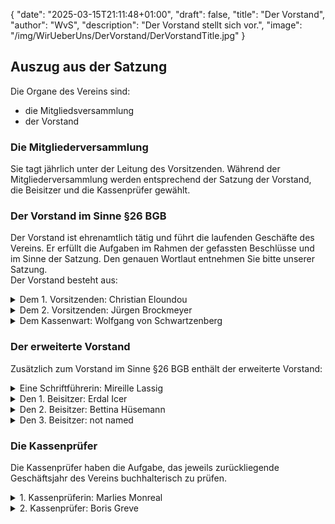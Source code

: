 {
    "date": "2025-03-15T21:11:48+01:00",
    "draft": false,
    "title": "Der Vorstand",
    "author": "WvS",
    "description": "Der Vorstand stellt sich vor.",
    "image": "/img/WirUeberUns/DerVorstand/DerVorstandTitle.jpg"
}
## Auszug aus der Satzung
Die Organe des Vereins sind:
- die Mitgliedsversammlung
- der Vorstand
### Die Mitgliederversammlung
Sie tagt jährlich unter der Leitung des Vorsitzenden. Während der Mitgliederversammlung werden entsprechend der Satzung der Vorstand, die Beisitzer und die Kassenprüfer gewählt.
### Der Vorstand im Sinne §26 BGB
Der Vorstand ist ehrenamtlich tätig und führt die laufenden Geschäfte des Vereins. Er erfüllt die Aufgaben im Rahmen der gefassten Beschlüsse und im Sinne der Satzung. Den genauen Wortlaut entnehmen Sie bitte unserer Satzung.  
Der Vorstand besteht aus: 
<details>
    <summary class="combobox-summary">Dem 1. Vorsitzenden: Christian Eloundou</summary>
    <div class="combobox-details">
      <img class="img-smallest-in-text" src="/img/WirUeberUns/DerVorstand/Christian.png#imagemd" alt="Christian" />
      Mein Name ist Christian Eloundou. Ich bin 43 Jahre alt und komme aus Kamerun.  
      Ich bin Drucker und Kampsportlehrer von Beruf. Seit 2003 Jahren lebe ich in Deutschland, in Kempen am Niederrhein.  
      <br>
      Ich hatte eine sehr schwere Kindheit und mein bisheriges Leben war nicht einfach. Ich habe viele Rückschläge erlebt und glücklicherweise habe ich immer wieder gute Menschen auf mein Weg getroffen, die mich unterstützt und mir geholfen haben, nicht aufzugeben. Ich habe mir immer gewünscht, eines Tages etwas von dem Gutem, das mir widerfahren ist, zurück zu geben.  
      <br>
      Heute ist mein Alltag neben meiner Familie und meiner Arbeit sehr geprägt von ehrenamtlichen Tätigkeiten. Ich habe mit vielen Menschen, insbesondere Kindern und Jugendlichen, zu tun. Hier sehe ich es als meine Aufgabe, nicht nur Trainer zu sein, sondern mit ihnen meine Erfahrungen zu teilen, sie zu motivieren, ihre Ziele nie aus den Augen zu verlieren, im Leben stark zu bleiben und wertzuschätzen, was sie in Deutschland haben. Ich bin selber Vater und bin dankbar, dass meine Kinder glücklich und in Sicherheit aufwachsen.  
      Viele unschuldige Kinder und Jugendliche auf dieser Welt, so auch in meinem Herkunftsland,  müssen unter den schlimmsten Bedingungen leben. Sie werden jeden Tag mit der Realität ihres Alltages konfrontiert: Kein Zugang zu sauberem Trinkwasser, fast nichts zu essen, keine medizinische Versorgung und Schulbildung. Dann gibt es Kinder, die überhaupt kein Dach über dem Kopf haben. Sie riskieren täglich ihr Leben, um überhaupt eine Zukunft zu haben.  
      <br>
      Mein großer Herzenswunsch ist es, diesen Kindern und Jugendlichen in Mbouda (Kamerun) zu helfen. Und irgendwann ein Haus zu bauen für Waisenkinder und Jugendliche, die das Leben führen müssen, aus dem ich entflohen bin. Diese Aufgabe kann ich nicht alleine bewältigen. Ich hoffe das es uns gelingt, noch viele Menschen dazu zu ermutigen, das „Haus der Sonne“ zu unterstützen um diesen Kinder bereits in ihrer Heimat zu helfen und ihnen so eine Chance vor Ort zu geben.
    </div>
</details>
<details>
    <summary class="combobox-summary">Dem 2. Vorsitzenden: Jürgen Brockmeyer</summary>
    <div class="combobox-details">
      <img class="img-smallest-in-text" src="/img/WirUeberUns/DerVorstand/Jürgen.png#imagemd" alt="Jürgen" />
      Mein Name ist Jürgen Brockmeyer, geboren 1962.  
      <br>
      Beruflich bin ich als sogenannter Interims-Manager tätig. Seit einigen Jahren konzentrieren sich meine Tätigkeiten auf Kempen und Berlin als geschäftsführender Vorstandsvorsitzender zweier Stiftungen. Die Aufgabenfelder liegen in den vielfältigen Bereichen der sozialen Arbeit mit und für Menschen. Es ist mein grundsätzlicher Ansatz, dass wir soziale Arbeit so gestalten müssen, dass „Betroffene“ zu "Beteiligten" werden.  
      <br>
      Neben der Mitarbeit im Haus der Sonne liegen mir die Themen Wohnungslosigkeit und Tierschutz am Herzen.
      <br>
      Ich unterstütze den Verein als Mitglied seit Anfang 2019 und freue mich, dass der Verein bis heute sehr viel erreicht hat. Die Jahre 2020 und 2021 waren nicht einfach für uns alle, das Jahr 2022 stellt uns vor weitere Herausforderungen. Ich bin mir sicher, dass wir auch mit diesen Krisen lösungsorientiert umgehen werden, wir haben dazu vielfältige Möglichkeiten in unserem Land. Diese vielfältigen Möglichkeiten haben unsere Patenkinder mit ihrem sozialen Umfeld noch nicht, daher müssen wir unsere Zusammenarbeit mit Mbouda weiter ausbauen. Jede und jeder von uns kann dazu beitragen, wenn wir einen kleinen Teil dessen, was wir für uns erreicht haben, dazu nutzen, die Rahmenbedingungen vor Ort in Mbouda zu verbessern. Nur so besteht die Chance, dass unsere Patenkinder ihre Zukunft in ihrer Heimat selber gestalten können.
    </div>
</details>
<details>
    <summary class="combobox-summary">Dem Kassenwart: Wolfgang von Schwartzenberg</summary>
    <div class="combobox-details">
      <img class="img-smallest-in-text" src="/img/WirUeberUns/DerVorstand/Wolfgang.png#imagemd" alt="Wolfgang" />
      Mein Name ist Wolfgang von Schwartzenberg. Ich wurde am 28. Mai 1972 in Belgien geboren. Nach meinem Abitur studierte ich Elektrotechnik in Aachen, lebe und arbeite nun seit ca. 20 Jahren in Deutschland. Die Jahre 2004 und 2005 verbrachte ich zusammen mit meiner Familie in Schweden.  
      <br>
      In meiner Freizeit betreibe ich Taekwondo. Dort lernte ich Christian, meinen Trainer, kennen.
      Es wird oft über Hungersnöte und über Kriege aus Afrika berichtet. Ich möchte gerne helfen.
      <br>
      Ich bin der Meinung: Das größte Geschenk und die beste Hilfe, die man Menschen geben kann, ist Bildung. Dieser Verein steht genau dafür!
    </div>
</details>

### Der erweiterte Vorstand
Zusätzlich zum Vorstand im Sinne §26 BGB enthält der erweiterte Vorstand:
<details>
    <summary class="combobox-summary">Eine Schriftführerin: Mireille Lassig</summary>
    <div class="combobox-details">
      <img class="img-smallest-in-text" src="/img/WirUeberUns/DerVorstand/Mireille.png#imagemd" alt="Mireille" />
      Mein Name ist Mireille Lassig, ich bin 49 Jahre alt und Mutter zwei erwachsener Kinder. Ich lebe in einer Partnerschaft inmitten von Kempen.
      <br>
      Beruflich tätig bin ich im St. Peter-Stift, eines von zwei Senioreneinrichtungen, welche der Stiftung "Hospital zum Hl. Geist" Kempen angehören. Mein Aufgabengebiet bezieht sich u. a. auf die Vermietung unserer seniorengerechten Appartements und die damit verbundene Öffentlichkeitsarbeit. Ich fungiere als Ansprechpartnerin für die Senioren vor Ort und bin mit der Planung sozial-kultureller Aktivitäten innerhalb des Hauses betraut. Parallel dazu plane ich die internen Ausstellungen von Künstlern für beide Häuser sowie unsere Live-Sonntage.
      <br>
      Mein Interesse gilt Kunst, Architektur, im besonderen der Bauhausarchitektur. Ich liebe klassische Musik, lese und schreibe gern, treibe Sport und engagiere mich im “Haus der Sonne”. Warum? Weil ich gar nicht anders kann, seitdem ich von dessen Geschichte erfuhr und die Identität der Kinder des Vereins Gesicht und Stimme bekamen. 
    </div>
</details>
<details>
    <summary class="combobox-summary">Den 1. Beisitzer: Erdal Icer</summary>
    <div class="combobox-details">
      <img class="img-smallest-in-text" src="/img/WirUeberUns/DerVorstand/Erdal.png#imagemd" alt="Erdal" />
      Ich bin Erdal Icer aus Kempen. Als Betriebswirt und Berufspädagoge bin ich als Schulleiter tätig.
      <br>
      Mit Christian Eloundou bin ich langjährig befreundet. Nicht nur vor dem Hintergrund habe ich mich ohne zu zögern bereit erklärt, ihn bei der Verwirklichung seines Herzenswunsches zu unterstützen. 
      <br>
      Denn ich bin davon überzeugt, dass der Weg zur wirtschaftlichen Unabhängigkeit und der Selbstverwirklichung nur über die Bildung gehen kann. Deshalb unterstütze ich seit Jahren, gemeinsam mit gemeinnützigen Einrichtungen und bei jeder Gelegenheit, die berufliche Entwicklung junger Menschen. Auch die Kinder in Kamerun sollen ihre Chance auf Bildung erhalten. Dafür schaffen wir gemeinsam die Rahmenbedingungen.
    </div>
</details>
<details>
    <summary class="combobox-summary">Den 2. Beisitzer: Bettina Hüsemann</summary>
    <div class="combobox-details">
    </div>
</details>
<details>
    <summary class="combobox-summary">Den 3. Beisitzer: not named</summary>
    <div class="combobox-details">
    </div>
</details>

### Die Kassenprüfer
Die Kassenprüfer haben die Aufgabe, das jeweils zurückliegende Geschäftsjahr des Vereins buchhalterisch zu prüfen.
<details>
    <summary class="combobox-summary">1. Kassenprüferin: Marlies Monreal</summary>
    <div class="combobox-details">
    </div>
</details>
<details>
    <summary class="combobox-summary">2. Kassenprüfer: Boris Greve</summary>
    <div class="combobox-details">
    </div>
</details>
 
